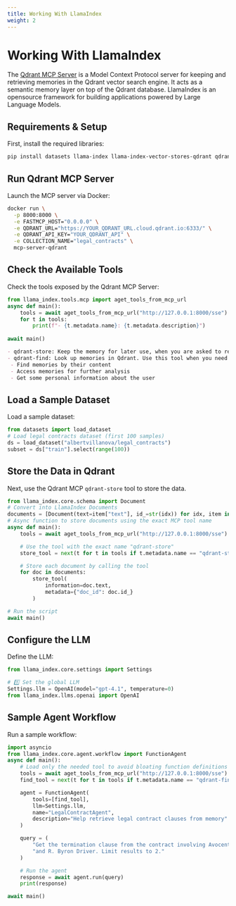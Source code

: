 ```yaml
---
title: Working With LlamaIndex
weight: 2
---
```


# Working With LlamaIndex
The [Qdrant MCP Server](https://github.com/qdrant/mcp-server-qdrant) is a Model Context Protocol server for keeping and retrieving memories in the Qdrant vector search engine. It acts as a semantic memory layer on top of the Qdrant database. LlamaIndex is an opensource framework for building applications powered by Large Language Models. 

## Requirements & Setup
First, install the required libraries:

```bash
pip install datasets llama-index llama-index-vector-stores-qdrant qdrant-client llama-index-tools-mcp
```

## Run Qdrant MCP Server
Launch the MCP server via Docker:
```bash 
docker run \
  -p 8000:8000 \
  -e FASTMCP_HOST="0.0.0.0" \
  -e QDRANT_URL="https://YOUR_QDRANT_URL.cloud.qdrant.io:6333/" \
  -e QDRANT_API_KEY="YOUR_QDRANT_API" \
  -e COLLECTION_NAME="legal_contracts" \
  mcp-server-qdrant
```
## Check the Available Tools
Check the tools exposed by the Qdrant MCP Server:
```python
from llama_index.tools.mcp import aget_tools_from_mcp_url
async def main():
    tools = await aget_tools_from_mcp_url("http://127.0.0.1:8000/sse")
    for t in tools:
        print(f"- {t.metadata.name}: {t.metadata.description}")
        
await main()
```
```markdown
- qdrant-store: Keep the memory for later use, when you are asked to remember something.
- qdrant-find: Look up memories in Qdrant. Use this tool when you need to: 
 - Find memories by their content 
 - Access memories for further analysis 
 - Get some personal information about the user
```
## Load a Sample Dataset
Load a sample dataset:
```python
from datasets import load_dataset
# Load legal contracts dataset (first 100 samples)
ds = load_dataset("albertvillanova/legal_contracts")
subset = ds["train"].select(range(100))
```
## Store the Data in Qdrant
Next, use the Qdrant MCP `qdrant-store` tool to store the data.
```python
from llama_index.core.schema import Document
# Convert into LlamaIndex Documents
documents = [Document(text=item["text"], id_=str(idx)) for idx, item in enumerate(subset)]
# Async function to store documents using the exact MCP tool name
async def main():
    tools = await aget_tools_from_mcp_url("http://127.0.0.1:8000/sse")

    # Use the tool with the exact name "qdrant-store"
    store_tool = next(t for t in tools if t.metadata.name == "qdrant-store")

    # Store each document by calling the tool
    for doc in documents:
        store_tool(
            information=doc.text,
            metadata={"doc_id": doc.id_}
        )

# Run the script
await main()
```
## Configure the LLM
Define the LLM:
```python
from llama_index.core.settings import Settings

# 1️⃣ Set the global LLM 
Settings.llm = OpenAI(model="gpt-4.1", temperature=0)
from llama_index.llms.openai import OpenAI
```
## Sample Agent Workflow
Run a sample workflow: 
```python
import asyncio
from llama_index.core.agent.workflow import FunctionAgent
async def main():
    # Load only the needed tool to avoid bloating function definitions
    tools = await aget_tools_from_mcp_url("http://127.0.0.1:8000/sse")
    find_tool = next(t for t in tools if t.metadata.name == "qdrant-find")

    agent = FunctionAgent(
        tools=[find_tool],
        llm=Settings.llm,
        name="LegalContractAgent",
        description="Help retrieve legal contract clauses from memory"
    )

    query = (
        "Get the termination clause from the contract involving Avocent Employment Services Co. "
        "and R. Byron Driver. Limit results to 2."
    )

    # Run the agent
    response = await agent.run(query)
    print(response)

await main()
```